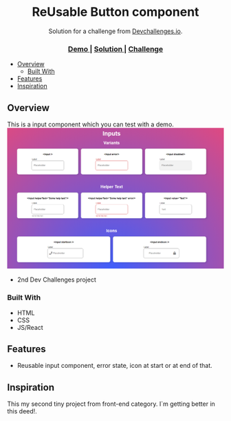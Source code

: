 <h1 align="center">ReUsable Button component</h1>

<div align="center">
   Solution for a challenge from <a href="http://devchallenges.io" target="_blank">Devchallenges.io</a>.
</div>

<div align="center">
  <h3>
    <a href="https://maxeemja.github.io/input-component/">
      Demo
    </a>
    <span> | </span>
    <a href="https://devchallenges.io/solutions/2jRilCouCOtDrlMgf9yY">
      Solution
    </a>
    <span> | </span>
    <a href="https://devchallenges.io/challenges/TSqutYM4c5WtluM7QzGp">
      Challenge
    </a>
  </h3>
</div>

<!-- TABLE OF CONTENTS -->
- [Overview](#overview)
    - [Built With](#built-with)
- [Features](#features)
- [Inspiration](#inspiration)


## Overview
This is a input component which you can test with a demo.
![screenshot](./src/assets/demo.png)
- 2nd Dev Challenges project
### Built With

- HTML
- CSS
- JS/React

## Features
- Reusable input component, error state, icon at start or at end of that.

## Inspiration
This my second tiny project from front-end category. I`m getting better in this deed!.


